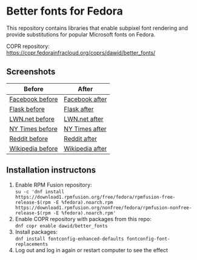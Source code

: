 # Better fonts for Fedora
This repository contains libraries that enable subpixel font rendering and
provide substitutions for popular Microsoft fonts on Fedora.

COPR repository: https://copr.fedorainfracloud.org/coprs/dawid/better_fonts/

## Screenshots
Before | After
-------|------
[Facebook before](http://i.imgur.com/D5RJrvH.png) | [Facebook after](http://i.imgur.com/jmT0efu.png)
[Flask before](http://i.imgur.com/nEgNh81.png) | [Flask after](http://i.imgur.com/zKfIUEr.png)
[LWN.net before](http://i.imgur.com/eA9LMz1.png) | [LWN.net after](http://i.imgur.com/Yk6W1fa.png)
[NY Times before](http://i.imgur.com/jK0NqA8.png) | [NY Times after](http://i.imgur.com/kAuUv34.png)
[Reddit before](http://i.imgur.com/br7smlN.png) | [Reddit after](http://i.imgur.com/K23nauA.png)
[Wikipedia before](http://i.imgur.com/GnDv0np.png) | [Wikipedia after](http://i.imgur.com/QFdNfhd.png)

## Installation instructons

1. Enable RPM Fusion repository:  
    `su -c 'dnf install https://download1.rpmfusion.org/free/fedora/rpmfusion-free-release-$(rpm -E %fedora).noarch.rpm https://download1.rpmfusion.org/nonfree/fedora/rpmfusion-nonfree-release-$(rpm -E %fedora).noarch.rpm'`  
2. Enable COPR repository with packages from this repo:  
    `dnf copr enable dawid/better_fonts`  
3. Install packages:  
    `dnf install fontconfig-enhanced-defaults fontconfig-font-replacements`  
4. Log out and log in again or restart computer to see the effect  
